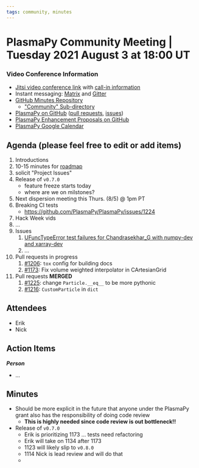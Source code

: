 ```yaml
---
tags: community, minutes
---
```


# PlasmaPy Community Meeting | Tuesday 2021 August 3 at 18:00 UT

### Video Conference Information
* [Jitsi video conference link](https://meet.jit.si/plasmapy) with [call-in information](https://meet.jit.si/static/dialInInfo.html?room=plasmapy) 
* Instant messaging: [Matrix](https://app.element.io/#/room/#plasmapy:openastronomy.org) and [Gitter](https://gitter.im/PlasmaPy/Lobby)
* [GitHub Minutes Repository](https://github.com/PlasmaPy/plasmapy-project/tree/master/minutes)
    * ["Community" Sub-directory](https://github.com/PlasmaPy/plasmapy-project/tree/master/minutes/_community)
* [PlasmaPy on GitHub](https://github.com/PlasmaPy/plasmapy) ([pull requests](https://github.com/PlasmaPy/plasmapy/pulls), [issues](https://github.com/PlasmaPy/plasmapy/issues))
* [PlasmaPy Enhancement Proposals on GitHub](https://github.com/PlasmaPy/PlasmaPy-PLEPs) 
* [PlasmaPy Google Calendar](https://calendar.google.com/calendar?cid=bzVsb3ZkcW0zaWxsam00ZTlrMDd2cmw5bWdAZ3JvdXAuY2FsZW5kYXIuZ29vZ2xlLmNvbQ)

## Agenda (please feel free to edit or add items)

1. Introductions
2. 10-15 minutes for [roadmap](https://hackmd.io/@plasmapy/ry0mmnj6v)
3. solicit "Project Issues"
4. Release of `v0.7.0`
    * feature freeze starts today
    * where are we on milstones?
6. Next dispersion meeting this Thurs. (8/5) @ 1pm PT
7. Breaking CI tests
    * https://github.com/PlasmaPy/PlasmaPy/issues/1224
8. Hack Week vids
9. ...
10. Issues
    1. [UFuncTypeError test failures for Chandrasekhar_G with numpy-dev and xarray-dev](https://github.com/PlasmaPy/PlasmaPy/issues/1224)
    2. ...
11. Pull requests in progress 
    1. [#1206](https://github.com/PlasmaPy/PlasmaPy/pull/1206): `tox` config for building docs
    2. [#1173](https://github.com/PlasmaPy/PlasmaPy/pull/1173): Fix volume weighted interpolator in CArtesianGrid
12. Pull requests **MERGED**
    1. [#1225](https://github.com/PlasmaPy/PlasmaPy/pull/1225): change `Particle.__eq__` to be more pythonic
    2. [#1216](https://github.com/PlasmaPy/PlasmaPy/pull/1216): `CustomParticle` in `dict`


## Attendees

* Erik
* Nick

## Action Items

***Person***
* ...

## Minutes

* Should be more explicit in the future that anyone under the PlasmaPy grant also has the responsibility of doing code review
    * **This is highly needed since code review is out bottleneck!!**
* Release of `v0.7.0`
    * Erik is prioritizing 1173 ... tests need refactoring
    * Erik will take on 1134 after 1173
    * 1123 will likely slip to `v0.8.0`
    * 1114 Nick is lead review and will do that
    * 
